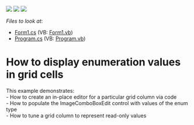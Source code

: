 <!-- default badges list -->
![](https://img.shields.io/endpoint?url=https://codecentral.devexpress.com/api/v1/VersionRange/128627649/18.2.2%2B)
[![](https://img.shields.io/badge/Open_in_DevExpress_Support_Center-FF7200?style=flat-square&logo=DevExpress&logoColor=white)](https://supportcenter.devexpress.com/ticket/details/E402)
[![](https://img.shields.io/badge/📖_How_to_use_DevExpress_Examples-e9f6fc?style=flat-square)](https://docs.devexpress.com/GeneralInformation/403183)
<!-- default badges end -->
<!-- default file list -->
*Files to look at*:

* [Form1.cs](./CS/WindowsApplication274/Form1.cs) (VB: [Form1.vb](./VB/WindowsApplication274/Form1.vb))
* [Program.cs](./CS/WindowsApplication274/Program.cs) (VB: [Program.vb](./VB/WindowsApplication274/Program.vb))
<!-- default file list end -->
# How to display enumeration values in grid cells


<p>This example demonstrates:<br />
- How to create an in-place editor for a particular grid column via code<br />
- How to populate the ImageComboBoxEdit control with values of the enum type<br />
- How to tune a grid column to represent read-only values</p>

<br/>


